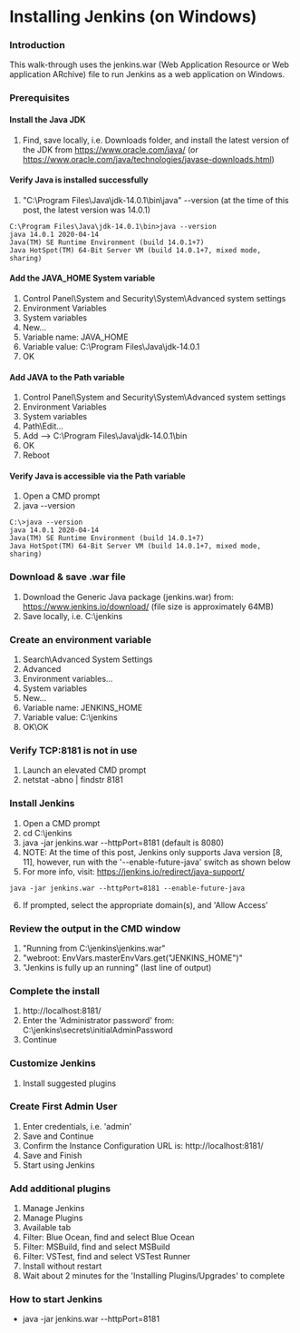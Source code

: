 # Installing Jenkins (on Windows)

### Introduction
This walk-through uses the jenkins.war (Web Application Resource or Web application ARchive) file to run Jenkins as a web application on Windows.

### Prerequisites
#### Install the Java JDK
1. Find, save locally, i.e. Downloads folder, and install the latest version of the JDK from https://www.oracle.com/java/ (or https://www.oracle.com/java/technologies/javase-downloads.html)

#### Verify Java is installed successfully
1. "C:\Program Files\Java\jdk-14.0.1\bin\java" --version (at the time of this post, the latest version was 14.0.1)
```
C:\Program Files\Java\jdk-14.0.1\bin>java --version
java 14.0.1 2020-04-14
Java(TM) SE Runtime Environment (build 14.0.1+7)
Java HotSpot(TM) 64-Bit Server VM (build 14.0.1+7, mixed mode, sharing)
```
#### Add the JAVA_HOME System variable
1. Control Panel\System and Security\System\Advanced system settings
2. Environment Variables
3. System variables
4. New...
5. Variable name: JAVA_HOME
6. Variable value: C:\Program Files\Java\jdk-14.0.1
7. OK

#### Add JAVA to the Path variable
1. Control Panel\System and Security\System\Advanced system settings
2. Environment Variables
3. System variables
4. Path\Edit...
5. Add --> C:\Program Files\Java\jdk-14.0.1\bin
6. OK
7. Reboot

#### Verify Java is accessible via the Path variable
1. Open a CMD prompt
2. java --version
```
C:\>java --version
java 14.0.1 2020-04-14
Java(TM) SE Runtime Environment (build 14.0.1+7)
Java HotSpot(TM) 64-Bit Server VM (build 14.0.1+7, mixed mode, sharing)
```
### Download & save .war file
1. Download the Generic Java package (jenkins.war) from: https://www.jenkins.io/download/ (file size is approximately 64MB)
2. Save locally, i.e. C:\jenkins

### Create an environment variable
1. Search\Advanced System Settings
2. Advanced
3. Environment variables...
4. System variables
5. New...
6. Variable name: JENKINS_HOME
7. Variable value: C:\jenkins
8. OK\OK

### Verify TCP:8181 is not in use
1. Launch an elevated CMD prompt
2. netstat -abno | findstr 8181

### Install Jenkins
1. Open a CMD prompt
2. cd C:\jenkins
3. java -jar jenkins.war --httpPort=8181 (default is 8080)
4. NOTE: At the time of this post, Jenkins only supports Java version [8, 11], however, run with the '--enable-future-java' switch as shown below
5. For more info, visit: https://jenkins.io/redirect/java-support/
```
java -jar jenkins.war --httpPort=8181 --enable-future-java
```
6. If prompted, select the appropriate domain(s), and 'Allow Access'

### Review the output in the CMD window
1. "Running from C:\jenkins\jenkins.war"
2. "webroot: EnvVars.masterEnvVars.get("JENKINS_HOME")"
3. "Jenkins is fully up an running" (last line of output)

### Complete the install
1. http://localhost:8181/
2. Enter the 'Administrator password' from: C:\jenkins\secrets\initialAdminPassword
3. Continue

### Customize Jenkins
1. Install suggested plugins

### Create First Admin User
1. Enter credentials, i.e. 'admin'
2. Save and Continue
3. Confirm the Instance Configuration URL is: http://localhost:8181/
4. Save and Finish
5. Start using Jenkins

### Add additional plugins
1. Manage Jenkins
2. Manage Plugins
3. Available tab
4. Filter: Blue Ocean, find and select Blue Ocean
5. Filter: MSBuild, find and select MSBuild
6. Filter: VSTest, find and select VSTest Runner
7. Install without restart
8. Wait about 2 minutes for the 'Installing Plugins/Upgrades' to complete

### How to start Jenkins
- java -jar jenkins.war --httpPort=8181